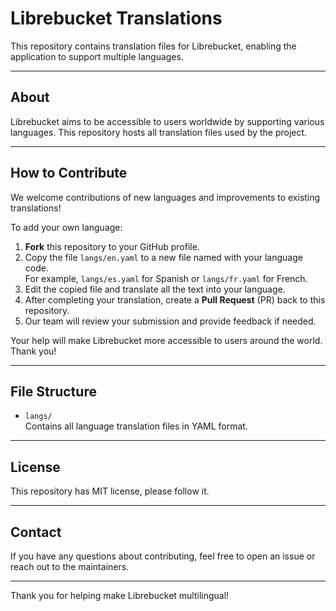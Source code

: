 # Librebucket Translations

This repository contains translation files for Librebucket, enabling the application to support multiple languages.

---

## About

Librebucket aims to be accessible to users worldwide by supporting various languages. This repository hosts all translation files used by the project.

---

## How to Contribute

We welcome contributions of new languages and improvements to existing translations!

To add your own language:

1. **Fork** this repository to your GitHub profile.
2. Copy the file `langs/en.yaml` to a new file named with your language code.  
   For example, `langs/es.yaml` for Spanish or `langs/fr.yaml` for French.
3. Edit the copied file and translate all the text into your language.
4. After completing your translation, create a **Pull Request** (PR) back to this repository.
5. Our team will review your submission and provide feedback if needed.

Your help will make Librebucket more accessible to users around the world. Thank you!

---

## File Structure

- `langs/`  
  Contains all language translation files in YAML format.

---

## License

This repository has MIT license, please follow it.

---

## Contact

If you have any questions about contributing, feel free to open an issue or reach out to the maintainers.

---

Thank you for helping make Librebucket multilingual!
